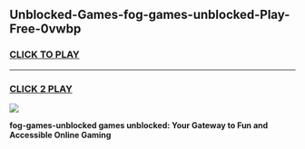 
## Unblocked-Games-fog-games-unblocked-Play-Free-0vwbp
<h3>
<a href="https://premium76.site?title=fog-games-unblocked&ref=17A">CLICK TO PLAY</a></h3>
<hr>

<h3>
<a href="https://premium76.site?title=fog-games-unblocked&ref=17A">CLICK 2 PLAY</a>
  
</h3>

<a href="https://premium76.site?title=fog-games-unblocked&ref=17A"><img src="https://clearcache.store/games.png"></a>


**fog-games-unblocked games unblocked: Your Gateway to Fun and Accessible Online Gaming**

